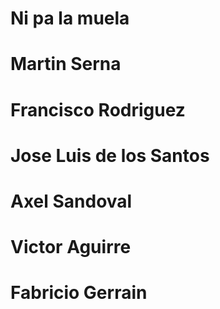 # Ni pa la muela

# Martin Serna
# Francisco Rodriguez
# Jose Luis de los Santos
# Axel Sandoval
# Victor Aguirre
# Fabricio Gerrain